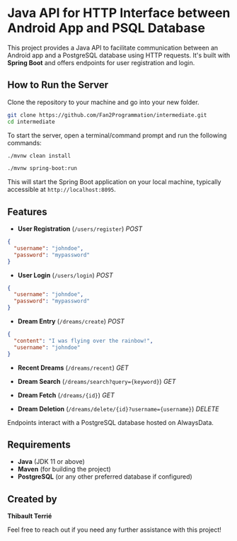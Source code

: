 # Java API for HTTP Interface between Android App and PSQL Database

This project provides a Java API to facilitate communication between an Android app and a PostgreSQL database using HTTP requests. It's built with **Spring Boot** and offers endpoints for user registration and login.

## How to Run the Server

Clone the repository to your machine and go into your new folder.

```bash
git clone https://github.com/Fan2Programmation/intermediate.git
cd intermediate
```

To start the server, open a terminal/command prompt and run the following commands:

```bash
./mvnw clean install
```

```bash
./mvnw spring-boot:run
```

This will start the Spring Boot application on your local machine, typically accessible at `http://localhost:8095`.

## Features

- **User Registration** (`/users/register`) *POST*
```json
{
  "username": "johndoe",
  "password": "mypassword"
}
```

- **User Login** (`/users/login`) *POST*
```json
{
  "username": "johndoe",
  "password": "mypassword"
}
```

- **Dream Entry** (`/dreams/create`) *POST*
```json
{
  "content": "I was flying over the rainbow!",
  "username": "johndoe"
}
```

- **Recent Dreams** (`/dreams/recent`) *GET*

- **Dream Search** (`/dreams/search?query={keyword}`) *GET*

- **Dream Fetch** (`/dreams/{id}`) *GET*

- **Dream Deletion** (`/dreams/delete/{id}?username={username}`) *DELETE*

Endpoints interact with a PostgreSQL database hosted on AlwaysData.

## Requirements

- **Java** (JDK 11 or above)
- **Maven** (for building the project)
- **PostgreSQL** (or any other preferred database if configured)

## Created by
**Thibault Terrié**

Feel free to reach out if you need any further assistance with this project!
